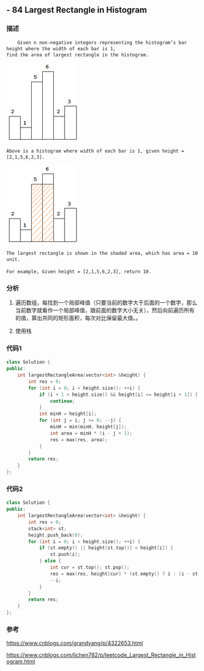 ## - 84 Largest Rectangle in Histogram

### 描述
```
    Given n non-negative integers representing the histogram’s bar height where the width of each bar is 1,
find the area of largest rectangle in the histogram.
```

![](https://github.com/Pen9uin/LeetCode/blob/master/imgs/Largest%20Rectangle%20in%20Histogram%201.png)

```
Above is a histogram where width of each bar is 1, given height = [2,1,5,6,2,3].
```

![](https://github.com/Pen9uin/LeetCode/blob/master/imgs/Largest%20Rectangle%20in%20Histogram%202.png)

```
The largest rectangle is shown in the shaded area, which has area = 10 unit.

For example, Given height = [2,1,5,6,2,3], return 10.
```

### 分析

1. 遍历数组，每找到一个局部峰值（只要当前的数字大于后面的一个数字，那么当前数字就看作一个局部峰值，跟前面的数字大小无关），然后向前遍历所有的值，算出共同的矩形面积，每次对比保留最大值。。

2. 使用栈

### 代码1
```C++
class Solution {
public:
    int largestRectangleArea(vector<int> &height) {
        int res = 0;
        for (int i = 0; i < height.size(); ++i) {
            if (i + 1 < height.size() && height[i] <= height[i + 1]) {
                continue;
            }
            int minH = height[i];
            for (int j = i; j >= 0; --j) {
                minH = min(minH, height[j]);
                int area = minH * (i - j + 1);
                res = max(res, area);
            }
        }
        return res;
    }
};
```

### 代码2
```C++
class Solution {
public:
    int largestRectangleArea(vector<int> &height) {
        int res = 0;
        stack<int> st;
        height.push_back(0);
        for (int i = 0; i < height.size(); ++i) {
            if (st.empty() || height[st.top()] < height[i]) {
                st.push(i);
            } else {
                int cur = st.top(); st.pop();
                res = max(res, height[cur] * (st.empty() ? i : (i - st.top() - 1)));
                --i;
            }     
        }
        return res;
    }
};
```

### 参考

https://www.cnblogs.com/grandyang/p/4322653.html

https://www.cnblogs.com/lichen782/p/leetcode_Largest_Rectangle_in_Histogram.html

